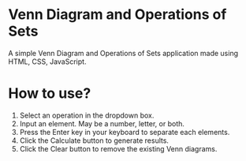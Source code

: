 # Venn Diagram and Operations of Sets
A simple Venn Diagram and Operations of Sets application made using HTML, CSS, JavaScript.

# How to use?
1. Select an operation in the dropdown box.
2. Input an element. May be a number, letter, or both.
3. Press the Enter key in your keyboard to separate each elements.
4. Click the Calculate button to generate results.
5. Click the Clear button to remove the existing Venn diagrams.
